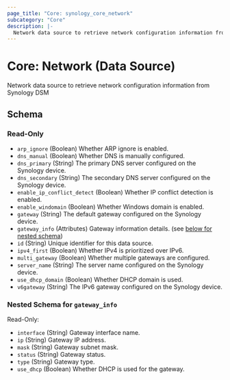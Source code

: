 ```yaml
---
page_title: "Core: synology_core_network"
subcategory: "Core"
description: |-
  Network data source to retrieve network configuration information from Synology DSM
---
```


# Core: Network (Data Source)

Network data source to retrieve network configuration information from Synology DSM



<!-- schema generated by tfplugindocs -->
## Schema

### Read-Only

- `arp_ignore` (Boolean) Whether ARP ignore is enabled.
- `dns_manual` (Boolean) Whether DNS is manually configured.
- `dns_primary` (String) The primary DNS server configured on the Synology device.
- `dns_secondary` (String) The secondary DNS server configured on the Synology device.
- `enable_ip_conflict_detect` (Boolean) Whether IP conflict detection is enabled.
- `enable_windomain` (Boolean) Whether Windows domain is enabled.
- `gateway` (String) The default gateway configured on the Synology device.
- `gateway_info` (Attributes) Gateway information details. (see [below for nested schema](#nestedatt--gateway_info))
- `id` (String) Unique identifier for this data source.
- `ipv4_first` (Boolean) Whether IPv4 is prioritized over IPv6.
- `multi_gateway` (Boolean) Whether multiple gateways are configured.
- `server_name` (String) The server name configured on the Synology device.
- `use_dhcp_domain` (Boolean) Whether DHCP domain is used.
- `v6gateway` (String) The IPv6 gateway configured on the Synology device.

<a id="nestedatt--gateway_info"></a>
### Nested Schema for `gateway_info`

Read-Only:

- `interface` (String) Gateway interface name.
- `ip` (String) Gateway IP address.
- `mask` (String) Gateway subnet mask.
- `status` (String) Gateway status.
- `type` (String) Gateway type.
- `use_dhcp` (Boolean) Whether DHCP is used for the gateway.